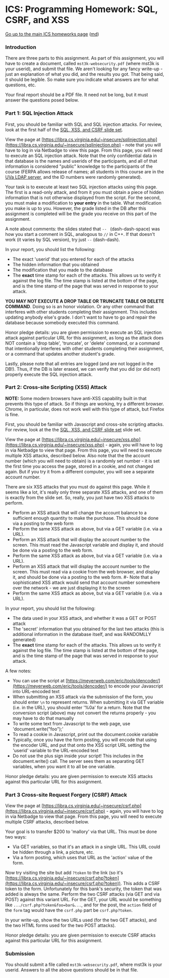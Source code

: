 ICS: Programming Homework: SQL, CSRF, and XSS
=============================================

[Go up to the main ICS homeworks page](index.html) ([md](index.md))


### Introduction

There are three parts to this assignment.  As part of this assignment, you will have to create a document, called `mst3k-websecurity.pdf` (where mst3k is your userid), and submit that file.  We aren't looking for any fancy write-up - just an explanation of what you did, and the results you got.  That being said, it should be legible.  So make sure you indicate what answers are for what questions, etc.

Your final report should be a PDF file.  It need not be long, but it must answer the questions posed below.


### Part 1: SQL Injection Attack

First, you should be familiar with SQL and SQL injection attacks.  For review, look at the first half of the [SQL, XSS, and CSRF slide set](../slides/sql-xss-csrf.html#/).


View the page at [https://libra.cs.virginia.edu/~insecure/sqlinjection.php](https://libra.cs.virginia.edu/~insecure/sqlinjection.php) - note that you will have to log in via Netbadge to view this page.  From this page, you will need to execute an SQL injection attack.  Note that the only confidential data in that database is the names and userids of the participants, and all of that information is considered "public" knowledge to the participants of the course (FERPA allows release of names; all students in this course are in the [UVa LDAP server](http://www.virginia.edu/cgi-local/ldapweb?asb2t), and the ID numbers were randomly generated).

Your task is to execute at least two SQL injection attacks using this page.  The first is a read-only attack, and from it you must obtain a piece of hidden information that is not otherwise displayed from the script.  For the second, you must make a modification to **your entry** in the table.  What modification you make is up to you.  However, the grade listed in the DB after this assignment is completed will be the grade you receive on this part of the assignment.

A note about comments: the slides stated that `-- ` (dash-dash-space) was how you start a comment in SQL, analogous to `//` in C++.  If that doesn't work (it varies by SQL version), try just `--` (dash-dash).

In your report, you should list the following:

- The exact 'userid' that you entered for each of the attacks
- The hidden information that you obtained
- The modification that you made to the database
- The **exact** time stamp for each of the attacks.  This allows us to verify it against the log file.  The time stamp is listed at the bottom of the page, and is the time stamp of the page that was served in response to your attack.

__YOU MAY NOT EXECUTE A DROP TABLE OR TRUNCATE TABLE OR DELETE COMMAND__.  Doing so is an honor violation.  Or any other command that interferes with other students completing their assignment.  This includes updating anybody else's grade.  I don't want to have to go and repair the database because somebody executed this command.

Honor pledge details: you are given permission to execute an SQL injection attack against particular URL for this assignment, as long as the attack does NOT contain a 'drop table', 'truncate', or 'delete' command, or a command that intentionally interferes with other students completing their assignment, or a command that updates another student's grade.

Lastly, please note that all entries are logged (and are not logged in the DB!).  Thus, if the DB is later erased, we can verify that you did (or did not!) properly execute the SQL injection attack.

### Part 2: Cross-site Scripting (XSS) Attack

**NOTE:** Some modern browsers have anti-XSS capability built in that prevents this type of attack.  So if things are working, try a different browser.  Chrome, in particular, does not work well with this type of attack, but Firefox is fine.

First, you should be familiar with Javascript and cross-site scripting attacks.  For review, look at the the [SQL, XSS, and CSRF slide set](../slides/sql-xss-csrf.html#/) slide set.

View the page at [https://libra.cs.virginia.edu/~insecure/xss.php](https://libra.cs.virginia.edu/~insecure/xss.php) - again, you will have to log in via Netbadge to view that page.  From this page, you will need to execute multiple XSS attacks, described below.  Also note that the the account number (which you will need to obtain) is a randomly set number - it is set the first time you access the page, stored in a cookie, and not changed again.  But if you try it from a different computer, you will see a separate account number.

There are six XSS attacks that you must do against this page.  While it seems like a lot, it's really only three separate XSS attacks, and one of them is exactly from the slide set.  So, really, you just have two XSS attacks to perform.

- Perform an XSS attack that will change the account balance to a sufficient enough quantity to make the purchase.  This should be done via a posting to the web form
- Perform the same XSS attack as above, but via a GET variable (i.e. via a URL).
- Perform an XSS attack that will display the account number to the screen.  This must read the Javascript variable and display it, and should be done via a posting to the web form.
- Perform the same XSS attack as above, but via a GET variable (i.e. via a URL).
- Perform an XSS attack that will display the account number to the screen.  This must read via a cookie from the web browser, and display it, and should be done via a posting to the web form.
#- Note that a sophisticated XSS attack would send that account number somewhere over the network - we are just displaying it to the screen
- Perform the same XSS attack as above, but via a GET variable (i.e. via a URL).

In your report, you should list the following:

- The data used in your XSS attack, and whether it was a GET or POST attack
- The 'secret' information that you obtained for the last two attacks (this is additional information in the database itself, and was RANDOMLLY generated)
- The **exact** time stamp for each of the attacks.  This allows us to verify it against the log file.  The time stamp is listed at the bottom of the page, and is the time stamp of the page that was served in response to your attack.

A few notes:

- You can use the script at [https://meyerweb.com/eric/tools/dencoder/](https://meyerweb.com/eric/tools/dencoder/) to encode your Javascript into URL-encoded text
- When submitting an XSS attack via the submission of the form, you should enter `\n` to represent returns.  When submitting it via  GET variable (i.e. in the URL), you should enter '%0a' for a return.  Note that the conversion script (above) may not convert the returns properly - you may have to do that manually
- To write some text from Javascript to the web page, use 'document.write("foo");'
- To read a cookie in Javascript, print out the document.cookie variable
- Typically, once you have the form posting, you will encode that using the encoder URL, and put that onto the XSS script URL setting the 'userid' variable to the URL-encoded text
- Do not use the plus sign inside your script!  This includes in the document.write() call.  The server sees them as separating GET variables, when you want it to all be one variable.

Honor pledge details: you are given permission to execute XSS attacks against this particular URL for this assignment.

### Part 3 Cross-site Request Forgery (CSRF) Attack

View the page at [https://libra.cs.virginia.edu/~insecure/csrf.php](https://libra.cs.virginia.edu/~insecure/csrf.php) - again, you will have to log in via Netbadge to view that page.  From this page, you will need to execute multiple CSRF attacks, described below.

Your goal is to transfer $200 to 'mallory' via that URL.  This must be done two ways: 

- Via GET variables, so that it's an attack in a single URL.  This URL could be hidden through a link, a picture, etc.
- Via a form posting, which uses that URL as the 'action' value of the form.

Now try visiting the site but add `?token` to the link (so it's [https://libra.cs.virginia.edu/~insecure/csrf.php?token](https://libra.cs.virginia.edu/~insecure/csrf.php?token)).  This adds a CSRF token to the form.  Unfortunately for this bank's security, the token that was added is always the same.  Perform the two CSRF attacks (via GET and via POST) against this variant URL.  For the GET, your URL would be something like `.../csrf.php?token&foo=bar&...`, and for the post, the `action` field of the `form` tag would have the `csrf.php` part be `csrf.php?token`.

In your write-up, show the two URLs used (for the two GET attacks), and the two HTML forms used for the two POST attacks).

Honor pledge details: you are given permission to execute CSRF attacks against this particular URL for this assignment.

### Submission

You should submit a file called `mst3k-websecurity.pdf`, where mst3k is your userid.  Answers to all the above questions should be in that file.
